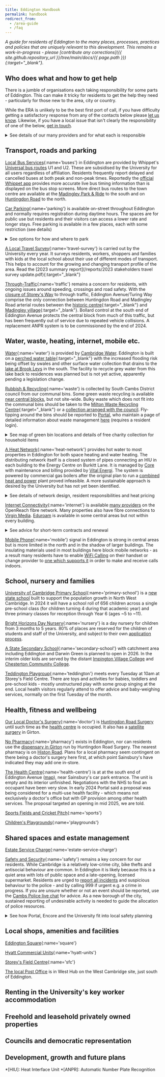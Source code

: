 ```yaml
---
title: Eddington Handbook
permalink: handbook
redirect_from:
  - /area-guide
  - /faq
---
```


<i>
A guide for residents of Eddington to the many places, processes, practices and policies that are uniquely relevant to this development. This remains a work-in-progress - please [contribute any corrections]({{ site.github.repository_url }}/tree/main/docs/{{ page.path }}){:target="_blank"}.
</i>

## Who does what and how to get help

There is a jumble of organisations each taking responsibility for some parts of Eddington. This can make it tricky for residents to get the help they need - particularly for those new to the area, city or country.

While the ERA is unlikely to be the best first port of call, if you have difficulty getting a satisfactory response from any of the contacts below please [let us know](/contact-us). Likewise, if you have a local issue that isn't clearly the responsibility of one of the below, [get in touch](/contact-us).

<details markdown="1">
<summary>See details of our many providers and for what each is responsible</summary>

[Portal Estate Management](https://portal.eddington-cambridge.co.uk/customer-service-team/report-a-defect/){:name='portal'}
is a wrapper-company owned by the University which deals with issues relating to most shared public spaces in Eddington. This includes all roads, pavements, cycle paths and hard and soft landscaping.
They are responsible for collecting the [Estate Service Charge](#estate-management-charge) and spending it on local maintenance, improvement and contingency planning. Though they subcontract the billing to [Vital](#vital) and the execution of estate management tasks to [Mears](#mears).
Portal can sometimes be a useful first contact for services commissioned by other parties below, such as bin collections, playing fields, play parks and questions around covenants.

[Lodge Property Services](#lodge){:name='lodge'}
is a wrapper-company owned by the University which manages tenancy in the University's so-called "[Key Worker Housing](https://eddington-cambridge.co.uk/key-worker-housing-frequently-asked-questions)". This includes all properties in Eddington which are owned by the University and let out exclusively to their employees through their [Accommodation Service](https://www.accommodation.cam.ac.uk/). They effectively fill the role of an in-house estate agent, but maintenance of the property, its contents and shared internal spaces is done by [Portal](#portal).

[Core Sustainable Heat Management](#core){:name='core'}
is a [wrapper-company](https://find-and-update.company-information.service.gov.uk/company/10586130) owned by the University responsible for heat network infrastructure in Eddington and the energy centre on Burkitt Lane. Their responsibility ends before the Heat Interface Unit within each property. Consumer billing and much of the network's maintenance is subcontracted to [Vital Energi](#vital).

[Vital Energi](#vital){:name='vital'}
are an [energy management company](https://www.vitalenergi.co.uk/) that run our energy centre and maintain our local heat network infrastructure as the current contract holder under Core. They also provide customer billing services to Portal and Core, for Estate Service Charge and heat usage respectively.

[Mears Group](#mears){:name='mears'}
are a national [housing services operator](https://www.mearsgroup.co.uk/). They provide estate management services around Eddington as the current contract holder under Portal. They also do property management for Lodge, and both of these work packages form part of a broader contract with the University outside of Eddington.

[Nurture Landscapes](#nurture){:name='nurture'}
are a [grounds maintenance company](https://www.nurture-group.co.uk/) subcontracted by [Mears](#mears) to look after communal planting and hard landscaping.

[Elite Parking Management](#elite){:name='elite'}
are a [parking management company](https://eliteparkingmanagement.com/) subcontracted by [Mears](#mears) to handle parking enforcement and fines.

[Encore Estates](#encore){:name='encore'}
provide [property management services](https://www.encoreestates.co.uk/) for several of the privately-owned apartment blocks. They maintain communal, non-public areas such as entrances, stairs, elevators and garages as well as any garden areas belonging to the building. Leaseholders pay a building management fee for these services in addition to the [estate service charge](#estate-service-charge).

[Hill Residential](#hill){:name='hill'}
are builders of private homes in the areas of Eddington marketed as "[Knights' Park](https://www.hill.co.uk/all-developments/cambridgeshire/knights-park)" and "[Rubicon](https://www.knightspark-eddington.co.uk/phases/rubicon/)". They are responsible for snagging of their newbuild properties and the delivery of shared spaces around those buildings to Portal. The boundary between shared spaces under Portal's control and those still controlled by Hill is not well defined as it gradually moves from the latter to the former.

[Girton College](#girton-college){:name='girton-college'}
manages [Swirles Court](https://www.girton.cam.ac.uk/accommodation/swirles-court) (bounded by Turing Way, Pheasant Drive and the Ridgeway) as accommodation for mainly postgraduate students remote from the main college site at the north end of Ridgeway.

[The University of Cambridge](#university){:name='university'}
created Eddington to support their growth plan and migration from the city centre. Their [Estates division](https://www.em.admin.cam.ac.uk/) is responsible for continued planning and delivery of the development.

[Councils](#councils){:name='councils'}
are a uniquely complicated aspect of Eddington, sitting as we do across the city boundary and a parish boundary. Due to the private nature of the shared spaces and the non-adopted status of roads in Eddington they have fewer responsibilities here than elsewhere in the UK.

[South Cambridge District Council](https://www.scambs.gov.uk/your-council-and-democracy/contact-us){:name='district-council'}

[Cambridge City Council](https://www.cambridge.gov.uk/){:name='city-council'}

[Girton Parish Council](https://www.girton-cambs.org.uk/girton-parish-council-2/){:name='parish-council'}

[Cambridgeshire County Council](https://www.cambridgeshire.gov.uk/){:name='county-council'}

</details>

## Transport, roads and parking

[Local Bus Services](#buses){:name='buses'}
in Eddington are provided by Whippet's [Universal bus routes](https://www.whippetbus.co.uk/universal/) U1 and U2. These are subsidised by the University for all users regardless of affiliation. Residents frequently report delayed and cancelled buses at both peak and non-peak times. Reportedly the [official Whippet app](https://www.whippetbus.co.uk/app/) provides more accurate live bus timing information than is displayed on the bus stop screens. More direct bus routes to the town centre are available at the [Madingley Park & Ride](https://cambridgeparkandride.info/madingleyroad-times.shtml) to the south and on [Huntingdon Road](https://www.google.com/maps/dir/52.2355988,0.0882609/Thornton+Road,+Girton,+Cambridge+CB3+0LG) to the north.

[Car Parking](#parking){:name='parking'}
is available on-street throughout Eddington and normally requires registration during daytime hours. The spaces are for public use but residents and their visitors can access a lower rate and longer stays. Free parking is available in a few places, each with some restriction (see details)

<details markdown="1">
<summary>See options for how and where to park</summary>

Anyone can register their car using the [JustPark app](https://www.justpark.com/) or one of the central parking machines. Once you register your visit, the first hour is free and then it's roughly £2 per hour thereafter. Maximum parking time limits apply via this method, normally of two or four hours. Full information on the [Cashless on-site parking info sheet](https://portal.eddington-cambridge.co.uk/_downloads/Eddington-Parking-Information_202309.pdf).

Residents and their visitors parking in these public spaces can use a separate system to register for a 24 period, and for a reduced fee (flat £2.80 at the time of writing). From January 2025 [RingGo](https://ringgo.co.uk/download) provides this service through its app - location code 829644. A limit of 100 days per year is applied per household to prevent a small number of residents from monopolising the limited spaces.

90 minutes of free parking without registration is available for users of Sainsbury's and Argos in their underground car park. 18 hours of free parking without registration is available at Madingley Park & Ride.

</details>

[A Local Travel Survey](#travel-survey){:name='travel-survey'}
is carried out by the University every year. It surveys residents, workers, shoppers and families with kids at the local school about their use of different modes of transport. This helps to account for the growing and changing transport profile of the area.
Read the [2023 summary report](/reports/2023 stakeholders travel survey update.pdf){:target="_blank"}

[Through-Traffic](#traffic){:name='traffic'}
remains a concern for residents, with ongoing issues around speeding, crossings and road safety. With the [closure of Storey's Way](https://www.geograph.org.uk/photo/7610580) to through traffic, Eddington Avenue/Turing Way comprise the only connection between Huntingdon Road and Madingley Road arterial routes between the [historic centre](https://www.google.com/maps/dir/52.2241566,0.0905129/52.2134716,0.0831837/@52.2174037,0.0873664,15z/data=!3m1!4b1!4m9!4m8!1m5!3m4!1m2!1d0.1114754!2d52.2115934!3s0x47d870b888942875:0xf18d62d3e0a0f585!1m0!3e0?entry=ttu){:target="_blank"} and [Madingley village](https://www.google.com/maps/dir/52.2241566,0.0905129/52.2134716,0.0831837/@52.2236613,0.0550861,13.89z/data=!4m9!4m8!1m5!3m4!1m2!1d0.0487948!2d52.2317013!3s0x47d877aa7ea3da5f:0xd04d88bf99fc17b1!1m0!3e0?entry=ttu){:target="_blank"}. Bollard control at the south end of Eddington Avenue protects the central block from much of this traffic, but has been frequently out of service due to repeated vehicle collisions. A replacement ANPR system is to be commissioned by the end of 2024.


## Water, waste, heating, internet, mobile etc.

[Water](#water){:name='water'}
is provided by [Cambridge Water](https://www.cambridge-water.co.uk/). Eddington is built on a [perched water table](https://en.wikipedia.org/wiki/Water_table#Perched_water_tables){:target="_blank"} with the increased flooding risk being offset by swales and other surface water collection that drains to the [lake at Brook Leys](https://eddington-cambridge.co.uk/news-and-updates/brook-leys-parkland-opens) in the south. The facility to recycle grey water from this lake back to residences was planned but is not yet active, apparently pending a legislation change.


[Rubbish & Recycling](#waste){:name='waste'}
is collected by South Cambs District council from our communal bins. Some green waste recycling is available [near central blocks](#green-bin-map), but not site-wide. Bulky waste which does not fit into the communal bins should be taken to the [Milton Waste Recycling Centre](https://www.cambridgeshire.gov.uk/directory/listings/milton-recycling-centre){:target="_blank"} or a [collection arranged with the council](https://www.cambridge.gov.uk/arrange-a-bulky-waste-collection). Fly-tipping around the bins should be reported to [Portal](#portal), who maintain a page of detailed information about waste management [here](https://portal.eddington-cambridge.co.uk/category/?cat_ID=1&subcat_ID=4&page_ID=65
) (requires a resident login).

<details markdown="1">
<summary>See map of green bin locations and details of free charity collection for household items</summary>

[Anglo Doorstep Collections](#anglo-doorstep-collections){:name='anglo-doorstep-collections'}
operate a free collection service for charity donations. Clothing and household items in good condition can be donated by [booking a collection](https://anglodoorstepcollections.co.uk/make-a-booking/?advert_id=cambridge_who#make_booking).

[Green bin locations](#green-bin-map){:#green-bin-map} are marked below with an "X".
![green bin locations](/images/maps/green-bins-2024.png)

</details>

[A Heat Network](#heat-network){:name='heat-network'}
provides hot water to most properties in Eddington for both space heating and water heating. The distributing network itself is a closed system of pipes connecting an HIU in each building to the Energy Centre on Burkitt Lane. It is managed by [Core](#core) with maintenance and billing provided by [Vital Energi](#vital).
The system is powered by commercial gas boilers after the original plan to run a [combined heat and power](https://www.gov.uk/guidance/combined-heat-and-power) plant proved infeasible. A more sustainable approach is desired by the University but has not yet been identified.

<details markdown="1">
<summary>See details of network design, resident responsibilities and heat pricing</summary>

The distribution network is a series of insulated, underground pipes which carry water at around 90°C. The circuit is closed: heat exchangers in each property's HIU raise the temperature of either their incoming fresh water or separately sealed underfloor circuits as needed. All water pumped out of the Energy Centre ultimately returns there - it does not come out of residents' taps nor does it flow through their underfloor heating circuits.

Core's equipment stops at the heat network pipes that enter each building. Homeowners are responsible for their HIU, which they own. The standing charge includes a two-yearly service from Core (for which access must be allowed). Underfloor heating and other domestic plumbing is also beyond the scope of Core's responsibilities.

Usage is charged for based on the difference in temperature between incoming and outgoing network water. As of early 2024, heat network billing is not covered by energy price caps though this effect is offset by the commercial gas purchasing policy of the University, which acts to hold input costs relatively stable.

</details>

[Internet Connectivity](#internet){:name='internet'}
is available [many providers](https://www.openreach.com/fibre-broadband/fttp-providers) on the OpenReach fibre network. Many properties also have fibre connections to [Virgin Media](https://www.virginmedia.com/broadband). [Eduroam](https://help.uis.cam.ac.uk/service/wifi/connect-to-eduroam) is available in some central areas but not within every building.

<details markdown="1">
<summary>See advice for short-term contracts and renewal</summary>

Residents on 12-month tenancies have reported difficulty finding ISPs offering contracts of less than 18 months. EU law requires [consumers be offered the option](https://web.archive.org/web/20110704193402/http://consumers.ofcom.org.uk/2011/05/uk-consumers-benefit-from-european-telecoms-law-changes/) of contract lasting no longer than 12 months, although some providers make these hard to find. Renewal of internet contracts is governed by [Ofcom's General Conditions](https://www.ofcom.org.uk/__data/assets/pdf_file/0016/112282/guidance-under-general-conditions-c1-contract-requirements.pdf#page=5) which means ISPs have to get the customer's consent before renewing a fixed commitment period.

</details>

[Mobile Phone](#mobile){:name='mobile'}
signal in Eddington is strong in central areas but is more limited in the north and in the shadow of larger buildings. The insulating materials used in most buildings here block mobile networks - as a result many residents have to enable [WiFi Calling](https://en.wikipedia.org/wiki/Wi-Fi_calling) on their handset or change provider to [one which supports it](https://www.4g.co.uk/news/ee-o2-three-and-vodafone-which-networks-offer-wi-fi-calling/) in order to make and receive calls indoors.

## School, nursery and families

[University of Cambridge Primary School](https://www.universityprimaryschool.org.uk/){:name='primary-school'}
is a [new state school](https://www.universityprimaryschool.org.uk/) built to support the population growth in North West Cambridge. In 2024 it will have a school roll of 656 children across a single pre-school class (for children turning 4 during that academic year) and three primary classes for reception through Year 6 (ages ~5 to ~11).

[Bright Horizons Day Nursery](https://www.brighthorizons.co.uk/our-nurseries/eddington-nursery){:name='nursery'} is a day nursery for children from 3 months to 5 years. 80% of places are reserved for the children of students and staff of the University, and subject to their own [application process](https://www.childcare.admin.cam.ac.uk/application-process).

[A State Secondary School](https://www.meridiantrust.co.uk/cmat-academies/darwin-green-academy/){:name='secondary-school'} with catchment area including Eddington and Darwin Green is planned to open in 2026. In the interim older kids are served by the distant [Impington Village College](https://ivc.tela.org.uk/) and [Chesterton Community College](https://ccc.tela.org.uk/).

[Teddington Playgroup](https://eddington-cambridge.co.uk/whats-on/teddington){:name='teddington'} meets every Tuesday at 10am at Storey's Field Centre. There are toys and activities for babies, toddlers and pre-school kids - mostly unstructured play with some group singing at the end. Local health visitors regularly attend to offer advice and baby-weighing services, normally on the first Tuesday of the month.

## Health, fitness and wellbeing

[Our Local Doctor's Surgery](#doctor){:name='doctor'}
is [Huntingdon Road Surgery](https://huntingdonroadsurgery.co.uk/) until such time as the [health centre](#health-centre) is occupied. It also has a [satellite surgery](https://www.nhs.uk/services/gp-surgery/girton-branch-surgery/D81002001) in Girton.

[No Pharmacy](#pharmacy){:name='pharmacy'}
exists in Eddington, nor can residents use the [dispensary in Girton](https://www.huntingdonroadsurgery.co.uk/girton-dispensary) run by Huntingdon Road Surgery. The nearest pharmacy is on [Histon Road](https://rowlandspharmacy.co.uk/). Plans for a local pharmacy seem contingent on there being a doctor's surgery here first, at which point Sainsbury's have indicated they may add one in-store.

[The Health Centre](#heath-centre){:name='health-centre'}
is at at the south end of Eddington Avenue ([map](https://www.google.com/maps/@52.2170912,0.0882417,3a,42.9y,275.96h,96.26t/data=!3m6!1e1!3m4!1s3aYXVcbz4yZbBBHY_OlrTQ!2e0!7i16384!8i8192?entry=ttu)), near Sainsbury's car park entrance. The unit is empty and its interior unfinished. Negotiations with the NHS to find an occupant have been very slow. In early 2024 Portal said a proposal was being considered for a multi-use health facility - which means not exclusively a doctor's office but with GP provision among other health services. The proposal targeted an opening in mid 2025, we are told.

[Sports Fields and Cricket Pitch](){:name='sports'}

[Children's Playgrounds](){:name='playgrounds'}

## Shared spaces and estate management

[Estate Service Charge](https://portal.eddington-cambridge.co.uk/estate-service-charge/){:name='estate-service-charge'}

[Safety and Security](#safety){:name='safety'}
remains a key concern for our residents. While Cambridge is a relatively low-crime city, bike thefts and antisocial behaviour are common. In Eddington it is likely because this is a quiet area with lots of public space and a late-opening, licensed supermarket. Residents are urged to [report all incidents](https://www.cambs.police.uk/report) and suspicious behaviour to the police - and by calling 999 if urgent e.g. a crime in progress. If you are unsure whether or not an event should be reported, use the [Cambs Police live chat](https://www.cambs.police.uk/police-forces/cambridgeshire-constabulary/areas/services/web-chat/) for advice. As a new borough of the city, sustained reporting of undesirable activity is needed to guide the allocation of police resources.

<details markdown="1">
<summary>See how Portal, Encore and the University fit into local safety planning</summary>

[Portal](#portal) is responsible for the physical security of some areas of site, including commercial units, University buildings and communal bike sheds. [Encore](#encore) is similarly in charge of shared spaces in leasehold properties like garages and stairwells. However, residents are encouraged to consider these areas public when making security decisions as it is difficult to prevent criminals from gaining access to such shared spaces.

The University has its own [security service](https://www.security.admin.cam.ac.uk/) as well as CCTV monitoring in the central area of Eddington, which they plan to extend to cover entrance/exit routes. They have a published [security policy](https://eddington-cambridge.co.uk/wp-content/uploads/Security-Policy-Final.pdf) and [antisocial behaviour policy](https://eddington-cambridge.co.uk/wp-content/uploads/Anti-Social-Behaviour-Policy-Final.pdf) for the area.

</details>

## Local shops, amenities and facilities

[Eddington Square](){:name='square'}

[Hyatt Commercial Units](){:name='hyatt-units'}

[Storey's Field Centre](https://www.storeysfieldcentre.org.uk/){:name='sfc'}

[The local Post Office](https://www.postofficeviews.co.uk/national-consultation-team/west-cambridge-university-cb3-0us-1-011113/) is in West Hub on the West Cambridge site, just south of Eddington.

## Renting in the University's key worker accommodation

## Freehold and leasehold privately owned properties

## Councils and democratic representation

## Development, growth and future plans


*[HIU]: Heat Interface Unit
*[ANPR]: Automatic Number Plate Recognition
